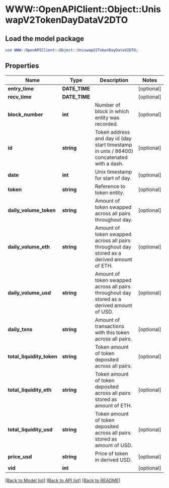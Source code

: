 # WWW::OpenAPIClient::Object::UniswapV2TokenDayDataV2DTO

## Load the model package
```perl
use WWW::OpenAPIClient::Object::UniswapV2TokenDayDataV2DTO;
```

## Properties
Name | Type | Description | Notes
------------ | ------------- | ------------- | -------------
**entry_time** | **DATE_TIME** |  | [optional] 
**recv_time** | **DATE_TIME** |  | [optional] 
**block_number** | **int** | Number of block in which entity was recorded. | [optional] 
**id** | **string** | Token address and day id (day start timestamp in unix / 86400) concatenated with a dash. | [optional] 
**date** | **int** | Unix timestamp for start of day. | [optional] 
**token** | **string** | Reference to token entity. | [optional] 
**daily_volume_token** | **string** | Amount of token swapped across all pairs throughout day. | [optional] 
**daily_volume_eth** | **string** | Amount of token swapped across all pairs throughout day stored as a derived amount of ETH. | [optional] 
**daily_volume_usd** | **string** | Amount of token swapped across all pairs throughout day stored as a derived amount of USD. | [optional] 
**daily_txns** | **string** | Amount of transactions with this token across all pairs. | [optional] 
**total_liquidity_token** | **string** | Token amount of token deposited across all pairs. | [optional] 
**total_liquidity_eth** | **string** | Token amount of token deposited across all pairs stored as amount of ETH. | [optional] 
**total_liquidity_usd** | **string** | Token amount of token deposited across all pairs stored as amount of USD. | [optional] 
**price_usd** | **string** | Price of token in derived USD. | [optional] 
**vid** | **int** |  | [optional] 

[[Back to Model list]](../README.md#documentation-for-models) [[Back to API list]](../README.md#documentation-for-api-endpoints) [[Back to README]](../README.md)


